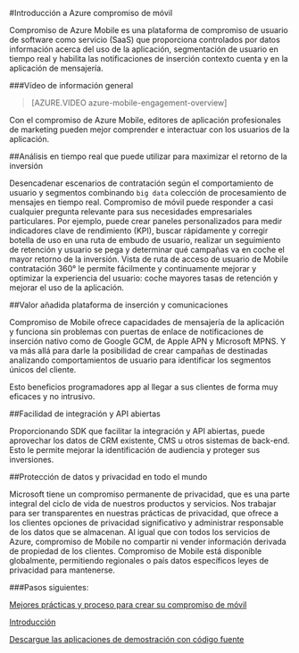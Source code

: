 <properties
    pageTitle="Información general de contratación móvil | Microsoft Azure"
    description="Información general de Azure contratación móvil"
    services="mobile-engagement"
    documentationCenter="mobile"
    authors="piyushjo"
    manager="erikre"
    editor="" />

<tags
    ms.service="mobile-engagement"
    ms.workload="mobile"
    ms.tgt_pltfrm="mobile-multiple"
    ms.devlang="na"
    ms.topic="hero-article" 
    ms.date="01/04/2016"
    ms.author="piyushjo;matt-gibbs" />

#<a name="azure-mobile-engagement-overview"></a>Introducción a Azure compromiso de móvil

Compromiso de Azure Mobile es una plataforma de compromiso de usuario de software como servicio (SaaS) que proporciona controlados por datos información acerca del uso de la aplicación, segmentación de usuario en tiempo real y habilita las notificaciones de inserción contexto cuenta y en la aplicación de mensajería.

###<a name="overview-video"></a>Vídeo de información general
> [AZURE.VIDEO azure-mobile-engagement-overview]

Con el compromiso de Azure Mobile, editores de aplicación profesionales de marketing pueden mejor comprender e interactuar con los usuarios de la aplicación.

##<a name="real-time-actionable-analytics-to-maximize-return-on-investment"></a>Análisis en tiempo real que puede utilizar para maximizar el retorno de la inversión

Desencadenar escenarios de contratación según el comportamiento de usuario y segmentos combinando `big data` colección de procesamiento de mensajes en tiempo real. Compromiso de móvil puede responder a casi cualquier pregunta relevante para sus necesidades empresariales particulares. Por ejemplo, puede crear paneles personalizados para medir indicadores clave de rendimiento (KPI), buscar rápidamente y corregir botella de uso en una ruta de embudo de usuario, realizar un seguimiento de retención y usuario se pega y determinar qué campañas va en coche el mayor retorno de la inversión. Vista de ruta de acceso de usuario de Mobile contratación 360° le permite fácilmente y continuamente mejorar y optimizar la experiencia del usuario: coche mayores tasas de retención y mejorar el uso de la aplicación.

##<a name="value-added-push-and-communications-platform"></a>Valor añadida plataforma de inserción y comunicaciones

Compromiso de Mobile ofrece capacidades de mensajería de la aplicación y funciona sin problemas con puertas de enlace de notificaciones de inserción nativo como de Google GCM, de Apple APN y Microsoft MPNS. Y va más allá para darle la posibilidad de crear campañas de destinadas analizando comportamientos de usuario para identificar los segmentos únicos del cliente.

Esto beneficios programadores app al llegar a sus clientes de forma muy eficaces y no intrusivo.

##<a name="open-apis-and-ease-of-integration"></a>Facilidad de integración y API abiertas

Proporcionando SDK que facilitar la integración y API abiertas, puede aprovechar los datos de CRM existente, CMS u otros sistemas de back-end. Esto le permite mejorar la identificación de audiencia y proteger sus inversiones.

##<a name="data-protection--privacy-across-the-globe"></a>Protección de datos y privacidad en todo el mundo

Microsoft tiene un compromiso permanente de privacidad, que es una parte integral del ciclo de vida de nuestros productos y servicios. Nos trabajar para ser transparentes en nuestras prácticas de privacidad, que ofrece a los clientes opciones de privacidad significativo y administrar responsable de los datos que se almacenan. Al igual que con todos los servicios de Azure, compromiso de Mobile no compartir ni vender información derivada de propiedad de los clientes. Compromiso de Mobile está disponible globalmente, permitiendo regionales o país datos específicos leyes de privacidad para mantenerse.

###<a name="next-steps"></a>Pasos siguientes:

[Mejores prácticas y proceso para crear su compromiso de móvil](mobile-engagement-getting-started-best-practices.md)

[Introducción](/documentation/services/mobile-engagement/)

[Descargue las aplicaciones de demostración con código fuente](https://aka.ms/azmedemoapps)
